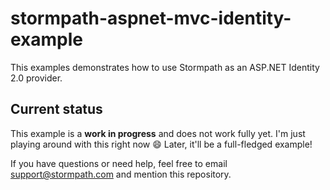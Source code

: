 # stormpath-aspnet-mvc-identity-example

This examples demonstrates how to use Stormpath as an ASP.NET Identity 2.0 provider.

## Current status

This example is a **work in progress** and does not work fully yet. I'm just playing around with this right now :smile: Later, it'll be a full-fledged example!

If you have questions or need help, feel free to email [support@stormpath.com](mailto:support@stormpath.com) and mention this repository.
